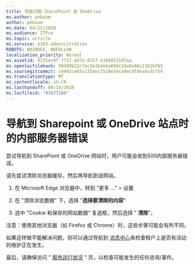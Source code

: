 ```yaml
---
title: 性能问题-SharePoint 或 OneDrive
ms.author: pebaum
author: pebaum
ms.date: 04/21/2020
ms.audience: ITPro
ms.topic: article
ms.service: o365-administration
ROBOTS: NOINDEX, NOFOLLOW
localization_priority: Normal
ms.assetid: 9225ec0f-771f-4d7a-8157-e188953107aa
ms.openlocfilehash: 99d99b22c7ec5e3bde6a89dc2da8e08c2162bf65
ms.sourcegitcommit: c6692ce0fa1358ec3529e59ca0ecdfdea4cdc759
ms.translationtype: MT
ms.contentlocale: zh-CN
ms.lasthandoff: 09/14/2020
ms.locfileid: "47677160"
---
```

# <a name="internal-server-error-when-navigating-to-sharepoint-or-onedrive-sites"></a>导航到 Sharepoint 或 OneDrive 站点时的内部服务器错误

尝试导航到 SharePoint 或 OneDrive 网站时，用户可能会收到500内部服务器错误。 

请先尝试清除浏览器缓存，然后再导航到该网站。


1. 在 Microsoft Edge 浏览器中，转到 "更多 ..." > 设置

2. 在 "清除浏览数据" 下，选择 "**选择要清除的内容**"

3. 选中 "Cookie 和保存的网站数据" 复选框，然后选择 " **清除**"。

注意：使用其他浏览器（如 Firefox 或 Chrome）时，这些步骤可能会有所不同。

如果这样做不能解决问题，则可以通过导航到 [消息中心](https://portal.office.com/adminportal/home#/MessageCenter)来检查租户上是否有活动的维护正在发生。

最后，请确保访问 " [服务运行状况](https://portal.office.com/adminportal/home#/servicehealth) " 页，以检查可能发生的任何咨询/事件。


